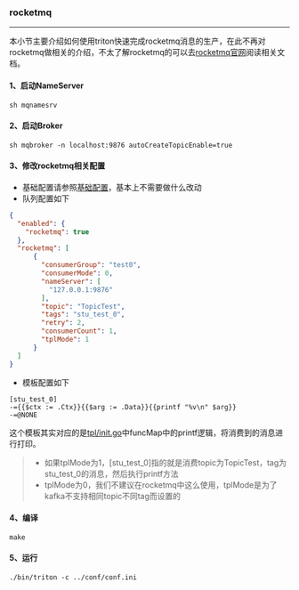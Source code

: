### rocketmq
-----

本小节主要介绍如何使用triton快速完成rocketmq消息的生产，在此不再对rocketmq做相关的介绍，不太了解rocketmq的可以去[rocketmq官网](https://rocketmq.apache.org/)阅读相关文档。

#### 1、启动NameServer
```shell
sh mqnamesrv
```
#### 2、启动Broker
```shell
sh mqbroker -n localhost:9876 autoCreateTopicEnable=true
```
#### 3、修改rocketmq相关配置
* 基础配置请参照[基础配置](../config/base.md)，基本上不需要做什么改动
* 队列配置如下
```json
{
  "enabled": {
    "rocketmq": true
  },
  "rocketmq": [
      {
        "consumerGroup": "test0",
        "consumerMode": 0,
        "nameServer": [
          "127.0.0.1:9876"
        ],
        "topic": "TopicTest",
        "tags": "stu_test_0",
        "retry": 2,
        "consumerCount": 1,
        "tplMode": 1
      }
  ]
}
```
* 模板配置如下
```shell
[stu_test_0]
-={{$ctx := .Ctx}}{{$arg := .Data}}{{printf "%v\n" $arg}}
-=@NONE
```
这个模板其实对应的是[tpl/init.go](https://github.com/tal-tech/triton/blob/master/tpl/init.go)中funcMap中的printf逻辑，将消费到的消息进行打印。
>* 如果tplMode为1，[stu_test_0]指的就是消费topic为TopicTest，tag为stu_test_0的消息，然后执行printf方法
>* tplMode为0，我们不建议在rocketmq中这么使用，tplMode是为了kafka不支持相同topic不同tag而设置的
#### 4、编译
```shell
make
```
#### 5、运行
```shell
./bin/triton -c ../conf/conf.ini
```